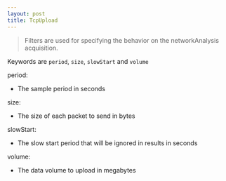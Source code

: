 ```yaml
---
layout: post
title: TcpUpload
---
```


> Filters are used for specifying the behavior on the networkAnalysis acquisition.

Keywords are `period`, `size`, `slowStart` and `volume`

period:

- The sample period in seconds

size:

- The size of each packet to send in bytes

slowStart:

- The slow start period that will be ignored in results in seconds

volume:

- The data volume to upload in megabytes

